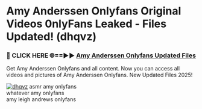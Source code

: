 # Amy Anderssen Onlyfans Original Videos 0nlyFans Leaked - Files Updated! (dhqvz)

<h3>🔴 CLICK HERE 🌐==►► <a href="https://tinyurl.com/3hn5wdd3" rel="nofollow">Amy Anderssen Onlyfans Updated Files</a></h3>

Get Amy Anderssen Onlyfans and all content. Now you can access all videos and pictures of Amy Anderssen Onlyfans. New Updated Files 2025!

[![dhqvz](https://i.imgur.com/4HnBqBT.gif)](https://tinyurl.com/3hn5wdd3)
asmr amy onlyfans<br>
whatever amy onlyfans<br>
amy leigh andrews onlyfans
